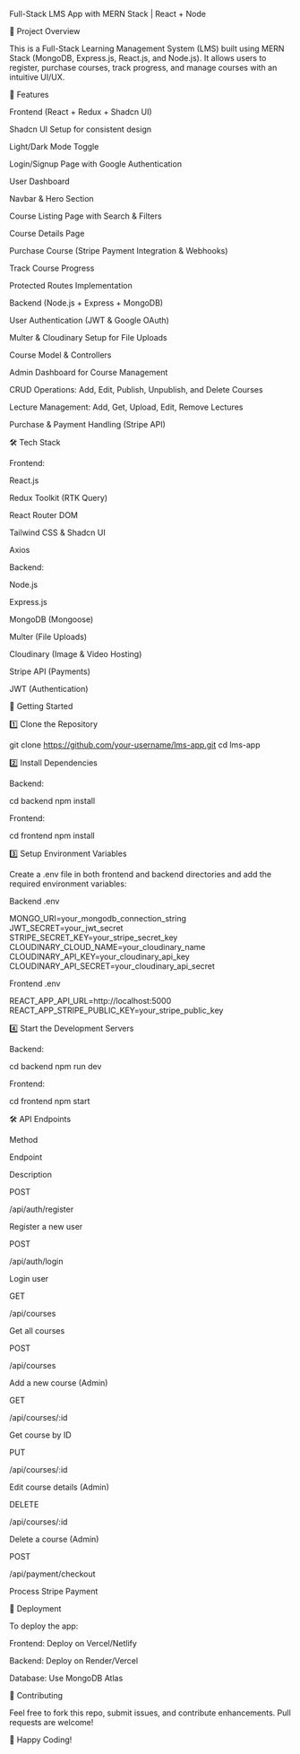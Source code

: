 Full-Stack LMS App with MERN Stack | React + Node

🚀 Project Overview

This is a Full-Stack Learning Management System (LMS) built using MERN Stack (MongoDB, Express.js, React.js, and Node.js). It allows users to register, purchase courses, track progress, and manage courses with an intuitive UI/UX.

🌟 Features

Frontend (React + Redux + Shadcn UI)

Shadcn UI Setup for consistent design

Light/Dark Mode Toggle

Login/Signup Page with Google Authentication

User Dashboard

Navbar & Hero Section

Course Listing Page with Search & Filters

Course Details Page

Purchase Course (Stripe Payment Integration & Webhooks)

Track Course Progress

Protected Routes Implementation

Backend (Node.js + Express + MongoDB)

User Authentication (JWT & Google OAuth)

Multer & Cloudinary Setup for File Uploads

Course Model & Controllers

Admin Dashboard for Course Management

CRUD Operations: Add, Edit, Publish, Unpublish, and Delete Courses

Lecture Management: Add, Get, Upload, Edit, Remove Lectures

Purchase & Payment Handling (Stripe API)

🛠️ Tech Stack

Frontend:

React.js

Redux Toolkit (RTK Query)

React Router DOM

Tailwind CSS & Shadcn UI

Axios

Backend:

Node.js

Express.js

MongoDB (Mongoose)

Multer (File Uploads)

Cloudinary (Image & Video Hosting)

Stripe API (Payments)

JWT (Authentication)

🚀 Getting Started

1️⃣ Clone the Repository

git clone https://github.com/your-username/lms-app.git
cd lms-app

2️⃣ Install Dependencies

Backend:

cd backend
npm install

Frontend:

cd frontend
npm install

3️⃣ Setup Environment Variables

Create a .env file in both frontend and backend directories and add the required environment variables:

Backend .env

MONGO_URI=your_mongodb_connection_string
JWT_SECRET=your_jwt_secret
STRIPE_SECRET_KEY=your_stripe_secret_key
CLOUDINARY_CLOUD_NAME=your_cloudinary_name
CLOUDINARY_API_KEY=your_cloudinary_api_key
CLOUDINARY_API_SECRET=your_cloudinary_api_secret

Frontend .env

REACT_APP_API_URL=http://localhost:5000
REACT_APP_STRIPE_PUBLIC_KEY=your_stripe_public_key

4️⃣ Start the Development Servers

Backend:

cd backend
npm run dev

Frontend:

cd frontend
npm start

🛠️ API Endpoints

Method

Endpoint

Description

POST

/api/auth/register

Register a new user

POST

/api/auth/login

Login user

GET

/api/courses

Get all courses

POST

/api/courses

Add a new course (Admin)

GET

/api/courses/:id

Get course by ID

PUT

/api/courses/:id

Edit course details (Admin)

DELETE

/api/courses/:id

Delete a course (Admin)

POST

/api/payment/checkout

Process Stripe Payment

🎉 Deployment

To deploy the app:

Frontend: Deploy on Vercel/Netlify

Backend: Deploy on Render/Vercel

Database: Use MongoDB Atlas

🤝 Contributing

Feel free to fork this repo, submit issues, and contribute enhancements. Pull requests are welcome!

🚀 Happy Coding!

